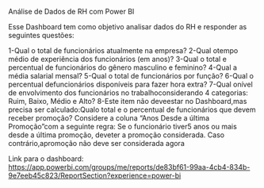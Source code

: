 Análise de Dados de RH com Power BI


Esse Dashboard tem como objetivo analisar dados do RH e responder as seguintes questões:

1-Qual o total de funcionários atualmente na empresa?
2-Qual otempo médio de experiência dos funcionários (em anos)?
3-Qual o total e percentual de funcionários do gênero masculino e feminino?
4-Qual a média salarial mensal?
5-Qual o total de funcionários por função?
6-Qual o percentual defuncionários disponíveis para fazer hora extra?
7-Qual onível de envolvimento dos funcionários no trabalhoconsiderando 4 categorias: Ruim, Baixo, Médio e Alto?
8-Este item não deveestar no Dashboard,mas precisa ser calculado:Qualo total e o percentual de funcionários que devem receber promoção? Considere a coluna “Anos Desde a última Promoção”com a seguinte regra: Se o funcionário tiver5 anos ou mais desde a última promoção, deveter a promoção considerada. Caso contrário,apromoção não deve ser considerada agora

Link para o dashboard: https://app.powerbi.com/groups/me/reports/de83bf61-99aa-4cb4-834b-9e7eeb45c823/ReportSection?experience=power-bi
